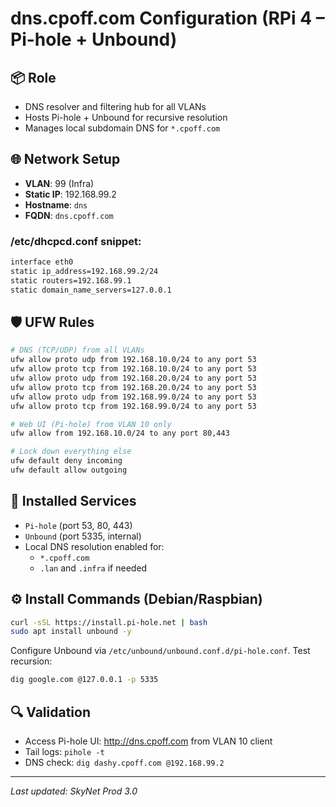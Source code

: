 # dns.cpoff.com Configuration (RPi 4 – Pi-hole + Unbound)

## 📦 Role
- DNS resolver and filtering hub for all VLANs
- Hosts Pi-hole + Unbound for recursive resolution
- Manages local subdomain DNS for `*.cpoff.com`

## 🌐 Network Setup
- **VLAN**: 99 (Infra)
- **Static IP**: 192.168.99.2
- **Hostname**: `dns`
- **FQDN**: `dns.cpoff.com`

### /etc/dhcpcd.conf snippet:
```bash
interface eth0
static ip_address=192.168.99.2/24
static routers=192.168.99.1
static domain_name_servers=127.0.0.1
```

## 🛡️ UFW Rules
```bash
# DNS (TCP/UDP) from all VLANs
ufw allow proto udp from 192.168.10.0/24 to any port 53
ufw allow proto tcp from 192.168.10.0/24 to any port 53
ufw allow proto udp from 192.168.20.0/24 to any port 53
ufw allow proto tcp from 192.168.20.0/24 to any port 53
ufw allow proto udp from 192.168.99.0/24 to any port 53
ufw allow proto tcp from 192.168.99.0/24 to any port 53

# Web UI (Pi-hole) from VLAN 10 only
ufw allow from 192.168.10.0/24 to any port 80,443

# Lock down everything else
ufw default deny incoming
ufw default allow outgoing
```

## 🧪 Installed Services

- `Pi-hole` (port 53, 80, 443)
- `Unbound` (port 5335, internal)
- Local DNS resolution enabled for:
  - `*.cpoff.com`
  - `.lan` and `.infra` if needed

## ⚙️ Install Commands (Debian/Raspbian)

```bash
curl -sSL https://install.pi-hole.net | bash
sudo apt install unbound -y
```

Configure Unbound via `/etc/unbound/unbound.conf.d/pi-hole.conf`. Test recursion:

```bash
dig google.com @127.0.0.1 -p 5335
```

## 🔍 Validation

- Access Pi-hole UI: http://dns.cpoff.com from VLAN 10 client
- Tail logs: `pihole -t`
- DNS check: `dig dashy.cpoff.com @192.168.99.2`

---

_Last updated: SkyNet Prod 3.0_
